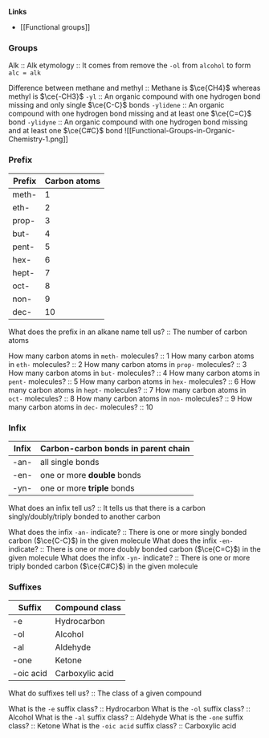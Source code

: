 **Links**
- [[Functional groups]]

### Groups
Alk :: 
Alk etymology :: It comes from remove the `-ol` from `alcohol` to form `alc = alk`

Difference between methane and methyl :: Methane is $\ce{CH4}$ whereas methyl is $\ce{-CH3}$
`-yl` :: An organic compound with one hydrogen bond missing and only single $\ce{C-C}$ bonds
`-ylidene` :: An organic compound with one hydrogen bond missing and at least one $\ce{C=C}$ bond
`-ylidyne` :: An organic compound with one hydrogen bond missing and at least one $\ce{C#C}$ bond
![[Functional-Groups-in-Organic-Chemistry-1.png]]
### Prefix
| Prefix | Carbon atoms |
| ------ | ------------ |
| meth-  | 1            |
| eth-   | 2            |
| prop-  | 3            |
| but-   | 4            |
| pent-  | 5            |
| hex-   | 6            |
| hept-  | 7            |
| oct-   | 8            |
| non-   | 9            |
| dec-   | 10           |

What does the prefix in an alkane name tell us? :: The number of carbon atoms

How many carbon atoms in `meth-` molecules? :: 1
How many carbon atoms in `eth-` molecules? :: 2
How many carbon atoms in `prop-` molecules? :: 3
How many carbon atoms in `but-` molecules? :: 4
How many carbon atoms in `pent-` molecules? :: 5
How many carbon atoms in `hex-` molecules? :: 6
How many carbon atoms in `hept-` molecules? :: 7
How many carbon atoms in `oct-` molecules? :: 8
How many carbon atoms in `non-` molecules? :: 9
How many carbon atoms in `dec-` molecules? :: 10

### Infix
| Infix | Carbon-carbon bonds in parent chain |
| ----- | ----------------------------------- |
| -an-  | all single bonds                    |
| -en-  | one or more **double** bonds        |
| -yn-  | one or more **triple** bonds        |

What does an infix tell us? :: It tells us that there is a carbon singly/doubly/triply bonded to another carbon

What does the infix `-an-` indicate? :: There is one or more singly bonded carbon ($\ce{C-C}$) in the given molecule 
What does the infix `-en-` indicate? :: There is one or more doubly bonded carbon ($\ce{C=C}$) in the given molecule 
What does the infix `-yn-` indicate? :: There is one or more triply bonded carbon ($\ce{C#C}$) in the given molecule 

### Suffixes
| Suffix    | Compound class  |
| --------- | --------------- |
| -e        | Hydrocarbon     |
| -ol       | Alcohol         |
| -al       | Aldehyde        |
| -one      | Ketone          |
| -oic acid | Carboxylic acid |

What do suffixes tell us? :: The class of a given compound

What is the `-e` suffix class? :: Hydrocarbon
What is the `-ol` suffix class? :: Alcohol
What is the `-al` suffix class? :: Aldehyde
What is the `-one` suffix class? :: Ketone
What is the `-oic acid` suffix class? :: Carboxylic acid

